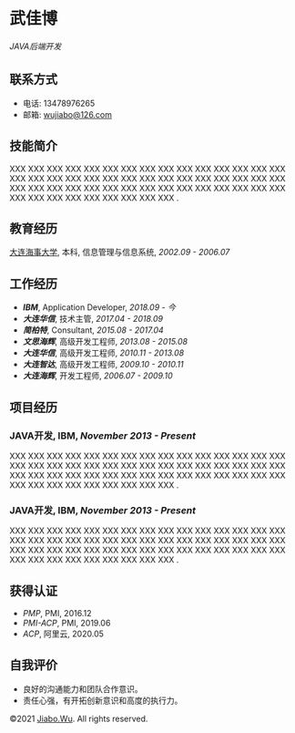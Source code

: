 武佳博 
=============
###### _JAVA后端开发_


联系方式
-----------------------

- 电话: 13478976265
- 邮箱: [wujiabo@126.com](http://wujiabo@126.com)


技能简介
-------

XXX XXX XXX XXX XXX XXX XXX XXX XXX XXX XXX XXX XXX XXX XXX 
XXX XXX XXX XXX XXX XXX XXX XXX XXX XXX XXX XXX XXX XXX XXX XXX XXX XXX 
XXX XXX XXX XXX XXX XXX XXX XXX XXX XXX XXX XXX 
XXX XXX XXX XXX XXX XXX XXX XXX XXX .


教育经历
---------

[大连海事大学](https://www.dlmu.edu.cn/), 本科, 信息管理与信息系统, *2002.09 - 2006.07*


工作经历
----------

- ***IBM***, Application Developer, *2018.09 - 今*
- ***大连华信***, 技术主管, *2017.04 - 2018.09*
- ***简柏特***, Consultant, *2015.08 - 2017.04*
- ***文思海辉***, 高级开发工程师, *2013.08 - 2015.08*
- ***大连华信***, 高级开发工程师, *2010.11 - 2013.08*
- ***大连智达***, 高级开发工程师, *2009.10 - 2010.11*
- ***大连海辉***, 开发工程师, *2006.07 - 2009.10*



项目经历
----------

### **JAVA开发**, IBM, *November 2013 - Present*

XXX XXX XXX XXX XXX XXX XXX XXX XXX XXX XXX XXX XXX XXX XXX 
XXX XXX XXX XXX XXX XXX XXX XXX XXX XXX XXX XXX XXX XXX XXX XXX XXX XXX 
XXX XXX XXX XXX XXX XXX XXX XXX XXX XXX XXX XXX 
XXX XXX XXX XXX XXX XXX XXX XXX XXX .

### **JAVA开发**, IBM, *November 2013 - Present*

XXX XXX XXX XXX XXX XXX XXX XXX XXX XXX XXX XXX XXX XXX XXX 
XXX XXX XXX XXX XXX XXX XXX XXX XXX XXX XXX XXX XXX XXX XXX XXX XXX XXX 
XXX XXX XXX XXX XXX XXX XXX XXX XXX XXX XXX XXX 
XXX XXX XXX XXX XXX XXX XXX XXX XXX .


获得认证
-----------------

- *PMP*, PMI, 2016.12
- *PMI-ACP*, PMI, 2019.06
- *ACP*, 阿里云, 2020.05


自我评价
---------

- 良好的沟通能力和团队合作意识。
- 责任心强，有开拓创新意识和高度的执行力。



©2021 [Jiabo.Wu](https://github.com/wujiabo/resume). All rights reserved.
